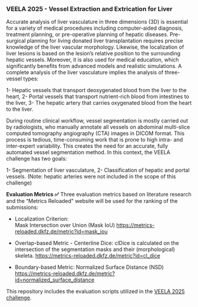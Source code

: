 ### VEELA 2025 - Vessel Extraction and Extrication for Liver
Accurate analysis of liver vasculature in three dimensions (3D) is essential for a variety of medical procedures including computer-aided diagnosis, treatment planning, or pre-operative planning of hepatic diseases. Pre-surgical planning for living donated liver transplantation requires precise knowledge of the liver vascular morphology. Likewise, the localization of liver lesions is based on the lesion’s relative position to the surrounding hepatic vessels. Moreover, it is also used for medical education, which significantly benefits from advanced models and realistic simulations. A complete analysis of the liver vasculature implies the analysis of three-vessel types:

1- Hepatic vessels that transport deoxygenated blood from the liver to the heart,
2- Portal vessels that transport nutrient-rich blood from intestines to the liver,
3- The hepatic artery that carries oxygenated blood from the heart to the liver.

During routine clinical workflow, vessel segmentation is mostly carried out by radiologists, who manually annotate all vessels on abdominal multi-slice computed tomography angiography (CTA) images in DICOM format. This process is tedious, time-consuming work that is prone to high intra- and inter-expert variability. This creates the need for an accurate, fully automated vessel segmentation method. In this context, the VEELA challenge has two goals:

1- Segmentation of liver vasculature,
2- Classification of hepatic and portal vessels.
(Note: hepatic arteries were not included in the scope of this challenge)

**Evaluation Metrics ✅**
Three evaluation metrics based on literature research and the “Metrics Reloaded" website will be used for the ranking of the submissions:

- Localization Criterion:  
Mask Intersection over Union (Mask IoU)
https://metrics-reloaded.dkfz.de/metric?id=mask_iou

- Overlap-based Metric - Centerline Dice:
clDice is calculated on the intersection of the segmentation masks and their (morphological) skeleta.
https://metrics-reloaded.dkfz.de/metric?id=cl_dice

- Boundary-based Metric: Normalized Surface Distance (NSD)
https://metrics-reloaded.dkfz.de/metric?id=normalized_surface_distance

This repository includes the evaluation scripts utilized in the [VEELA 2025 challenge](https://www.synapse.org/Synapse:syn65471967/wiki/).
